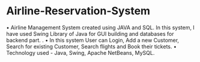 # Airline-Reservation-System
• Airline Management System created using JAVA and SQL. In this system, I have used Swing Library of Java for GUI building and databases for backend part. . • In this system User can Login, Add a new Customer, Search for existing Customer, Search flights and Book their tickets. • Technology used - Java, Swing, Apache NetBeans, MySQL.
